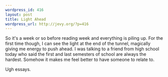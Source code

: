 ```yaml
--- 
wordpress_id: 416
layout: post
title: Light Ahead
wordpress_url: http://jevy.org/?p=416
---
```

So it's a week or so before reading week and everything is piling up.  For the first time though, I can see the light at the end of the tunnel, magically giving me energy to push ahead.  I was talking to a friend from high school today who said the first and last semesters of school are always the hardest.  Somehow it makes me feel better to have someone to relate to.

Ugh essays.
